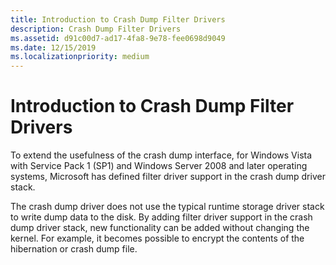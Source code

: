 ```yaml
---
title: Introduction to Crash Dump Filter Drivers
description: Crash Dump Filter Drivers
ms.assetid: d91c00d7-ad17-4fa8-9e78-fee0698d9049
ms.date: 12/15/2019
ms.localizationpriority: medium
---
```


# Introduction to Crash Dump Filter Drivers

To extend the usefulness of the crash dump interface, for Windows Vista with Service Pack 1 (SP1) and Windows Server 2008 and later operating systems, Microsoft has defined filter driver support in the crash dump driver stack.

The crash dump driver does not use the typical runtime storage driver stack to write dump data to the disk. By adding filter driver support in the crash dump driver stack, new functionality can be added without changing the kernel. For example, it becomes possible to encrypt the contents of the hibernation or crash dump file.
